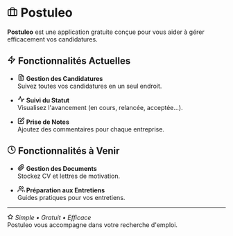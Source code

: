 # <img src="https://raw.githubusercontent.com/feathericons/feather/master/icons/briefcase.svg" width="24" height="24" alt="Postuleo"> Postuleo

**Postuleo** est une application gratuite conçue pour vous aider à gérer efficacement vos candidatures.

## <img src="https://raw.githubusercontent.com/feathericons/feather/master/icons/zap.svg" width="20" height="20" alt="Fonctionnalités"> Fonctionnalités Actuelles

- <img src="https://raw.githubusercontent.com/feathericons/feather/master/icons/file-text.svg" width="16" height="16" alt="Gestion"> **Gestion des Candidatures**  
  Suivez toutes vos candidatures en un seul endroit.

- <img src="https://raw.githubusercontent.com/feathericons/feather/master/icons/activity.svg" width="16" height="16" alt="Suivi"> **Suivi du Statut**  
  Visualisez l'avancement (en cours, relancée, acceptée...).

- <img src="https://raw.githubusercontent.com/feathericons/feather/master/icons/edit.svg" width="16" height="16" alt="Notes"> **Prise de Notes**  
  Ajoutez des commentaires pour chaque entreprise.

## <img src="https://raw.githubusercontent.com/feathericons/feather/master/icons/clock.svg" width="20" height="20" alt="À venir"> Fonctionnalités à Venir

- <img src="https://raw.githubusercontent.com/feathericons/feather/master/icons/paperclip.svg" width="16" height="16" alt="Documents"> **Gestion des Documents**  
  Stockez CV et lettres de motivation.

- <img src="https://raw.githubusercontent.com/feathericons/feather/master/icons/users.svg" width="16" height="16" alt="Entretiens"> **Préparation aux Entretiens**  
  Guides pratiques pour vos entretiens.

---

<img src="https://raw.githubusercontent.com/feathericons/feather/master/icons/star.svg" width="14" height="14" alt="Star"> *Simple • Gratuit • Efficace*  
Postuleo vous accompagne dans votre recherche d'emploi.
